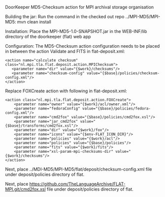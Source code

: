 DoorKeeper MD5-Checksum action for MPI archival storage organisation

Building the jar: Run the command in the checked out repo ../MPI-MD5/MPI-MD5: mvn clean install

Installation: Place the MPI-MD5-1.0-SNAPSHOT.jar in the WEB-INF/lib directory of the doorkeeper (flat) web app

Configuration: 
The MD5-Checksum action configuration needs to be placed in between the action Validate and FITS in flat-deposit.xml:

	<action name="calculate checksum" class="nl.mpi.tla.flat.deposit.action.MPIChecksum">
	   <parameter name="dir" value="{$work}/checksums"/>
	   <parameter name="checksum-config" value="{$base}/policies/checksum-config.xml"/>
	</action>

Replace FOXCreate action with following in flat-deposit.xml:

	<action class="nl.mpi.tla.flat.deposit.action.FOXCreate">
		<parameter name="owner" value="{$work}/acl/owner.xml"/>
		<parameter name="fedoraConfig" value="{$base}/policies/fedora-config.xml"/>
		<parameter name="cmd2fox" value="{$base}/policies/cmd2fox.xsl"/>
		<parameter name="jar_cmd2fox" value="{$base}/transforms/cmd2fox.xsl"/>
		<parameter name="dir" value="{$work}/fox"/>
		<parameter name="icons" value="{$env-FLAT_ICON_DIR}"/>
		<parameter name="policies" value="{$work}/acl"/>
		<parameter name="policies" value="{$base}/policies"/>
		<parameter name="fits" value="{$work}/fits"/>
		<parameter name="xsl-param-mpi-checksums-dir" value="{$work}/checksums"/>
	</action>

	
Next, place ../MDI-MD5/MPI-MD5/flat/deposit/checksum-config.xml file under deposit/policies directory of flat.


Next, place https://github.com/TheLanguageArchive/FLAT-MPI.git/cmd2fox.xsl file under deposit/policies directory of flat.

